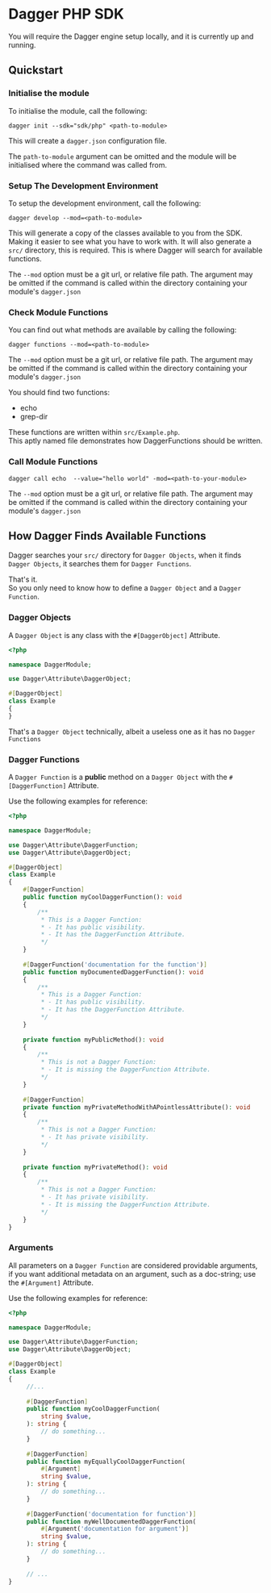 # Dagger PHP SDK #

You will require the Dagger engine setup locally, and it is currently up and running.

## Quickstart ##

### Initialise the module ###

To initialise the module, call the following:

```
dagger init --sdk="sdk/php" <path-to-module>
```

This will create a `dagger.json` configuration file.

The `path-to-module` argument can be omitted and the module will be initialised where the command was called from.

### Setup The Development Environment ###

To setup the development environment, call the following:

```
dagger develop --mod=<path-to-module>
```

This will generate a copy of the classes available to you from the SDK. Making it easier to see what you have to work with. It will also generate a `src/` directory, this is required. This is where Dagger will search for available functions.

The `--mod` option must be a git url, or relative file path. The argument may be omitted if the command is called within the directory containing your module's `dagger.json` 

### Check Module Functions ###

You can find out what methods are available by calling the following:

```
dagger functions --mod=<path-to-module>
```

The `--mod` option must be a git url, or relative file path. The argument may be omitted if the command is called within the directory containing your module's `dagger.json` 

You should find two functions:
- echo
- grep-dir

These functions are written within `src/Example.php`.  
This aptly named file demonstrates how DaggerFunctions should be written.


### Call Module Functions ###

```text
dagger call echo  --value="hello world" -mod=<path-to-your-module>
```

The `--mod` option must be a git url, or relative file path. The argument may be omitted if the command is called within the directory containing your module's `dagger.json` 

## How Dagger Finds Available Functions ##

Dagger searches your `src/` directory for `Dagger Objects`, when it finds `Dagger Objects`, it searches them for `Dagger Functions`.

That's it.  
So you only need to know how to define a `Dagger Object` and a `Dagger Function`.

### Dagger Objects ###

A `Dagger Object` is any class with the `#[DaggerObject]` Attribute.

```php
<?php

namespace DaggerModule;

use Dagger\Attribute\DaggerObject;

#[DaggerObject]
class Example
{
}
```

That's a `Dagger Object` technically, albeit a useless one as it has no `Dagger Functions`

### Dagger Functions ###

A `Dagger Function` is a **public** method on a `Dagger Object` with the `#[DaggerFunction]` Attribute.

Use the following examples for reference:

```php
<?php

namespace DaggerModule;

use Dagger\Attribute\DaggerFunction;
use Dagger\Attribute\DaggerObject;

#[DaggerObject]
class Example
{
    #[DaggerFunction]
    public function myCoolDaggerFunction(): void
    {
        /**
         * This is a Dagger Function:
         * - It has public visibility.
         * - It has the DaggerFunction Attribute.
         */
    }
    
    #[DaggerFunction('documentation for the function')]
    public function myDocumentedDaggerFunction(): void
    {
        /**
         * This is a Dagger Function:
         * - It has public visibility.
         * - It has the DaggerFunction Attribute.
         */
    }
    
    private function myPublicMethod(): void
    {
        /**
         * This is not a Dagger Function:
         * - It is missing the DaggerFunction Attribute.
         */
    }
    
    #[DaggerFunction]
    private function myPrivateMethodWithAPointlessAttribute(): void
    {
        /**
         * This is not a Dagger Function:
         * - It has private visibility.
         */
    }
    
    private function myPrivateMethod(): void
    {
        /**
         * This is not a Dagger Function:
         * - It has private visibility.
         * - It is missing the DaggerFunction Attribute.
         */
    }
}
```

### Arguments ###

All parameters on a `Dagger Function` are considered providable arguments,
if you want additional metadata on an argument, such as a doc-string; 
use the `#[Argument]` Attribute.

Use the following examples for reference:

```php
<?php

namespace DaggerModule;

use Dagger\Attribute\DaggerFunction;
use Dagger\Attribute\DaggerObject;

#[DaggerObject]
class Example
{
     //...
     
     #[DaggerFunction]
     public function myCoolDaggerFunction(
         string $value,
     ): string {
         // do something...
     }
     
     #[DaggerFunction]
     public function myEquallyCoolDaggerFunction(
         #[Argument]
         string $value,
     ): string {
         // do something...
     }
     
     #[DaggerFunction('documentation for function')]
     public function myWellDocumentedDaggerFunction(
         #[Argument('documentation for argument')]
         string $value,
     ): string {
         // do something...
     }
     
     // ...
}
```
